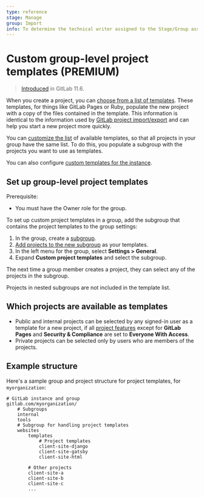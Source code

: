 ```yaml
---
type: reference
stage: Manage
group: Import
info: To determine the technical writer assigned to the Stage/Group associated with this page, see https://about.gitlab.com/handbook/engineering/ux/technical-writing/#assignments
---
```


# Custom group-level project templates **(PREMIUM)**

> [Introduced](https://gitlab.com/gitlab-org/gitlab/-/issues/6861) in GitLab 11.6.

When you create a project, you can [choose from a list of templates](../project/working_with_projects.md#create-a-project).
These templates, for things like GitLab Pages or Ruby, populate the new project with a copy of the files contained in the
template. This information is identical to the information used by [GitLab project import/export](../project/settings/import_export.md)
and can help you start a new project more quickly.

You can [customize the list](../project/working_with_projects.md#create-a-project) of available templates, so
that all projects in your group have the same list. To do this, you populate a subgroup with the projects you want to
use as templates.

You can also configure [custom templates for the instance](../admin_area/custom_project_templates.md).

## Set up group-level project templates

Prerequisite:

- You must have the Owner role for the group.

To set up custom project templates in a group, add the subgroup that contains the
project templates to the group settings:

1. In the group, create a [subgroup](subgroups/index.md).
1. [Add projects to the new subgroup](index.md#add-projects-to-a-group) as your templates.
1. In the left menu for the group, select **Settings > General**.
1. Expand **Custom project templates** and select the subgroup.

The next time a group member creates a project, they can select any of the projects in the subgroup.

Projects in nested subgroups are not included in the template list.

## Which projects are available as templates

- Public and internal projects can be selected by any signed-in user as a template for a new project,
  if all [project features](../project/settings/index.md#sharing-and-permissions)
  except for **GitLab Pages** and **Security & Compliance** are set to **Everyone With Access**.
- Private projects can be selected only by users who are members of the projects.

## Example structure

Here's a sample group and project structure for project templates, for `myorganization`:

```plaintext
# GitLab instance and group
gitlab.com/myorganization/
    # Subgroups
    internal
    tools
    # Subgroup for handling project templates
    websites
        templates
            # Project templates
            client-site-django
            client-site-gatsby
            client-site-html

        # Other projects
        client-site-a
        client-site-b
        client-site-c
        ...
```

<!-- ## Troubleshooting

Include any troubleshooting steps that you can foresee. If you know beforehand what issues
one might have when setting this up, or when something is changed, or on upgrading, it's
important to describe those, too. Think of things that may go wrong and include them here.
This is important to minimize requests for support, and to avoid doc comments with
questions that you know someone might ask.

Each scenario can be a third-level heading, e.g. `### Getting error message X`.
If you have none to add when creating a doc, leave this section in place
but commented out to help encourage others to add to it in the future. -->
